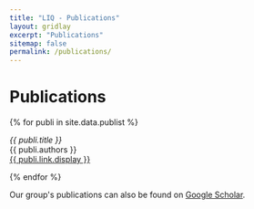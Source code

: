 ```yaml
---
title: "LIQ - Publications"
layout: gridlay
excerpt: "Publications"
sitemap: false
permalink: /publications/
---
```



# Publications

{% for publi in site.data.publist %}

  <em>{{ publi.title }}</em> <br />
  {{ publi.authors }} <br />
  <a href="{{ publi.link.url }}">{{ publi.link.display }}</a>

{% endfor %}

Our group's publications can also be found on [Google Scholar](https://scholar.google.be/citations?hl=en&user=vtzT0VAAAAAJ&view_op=list_works&sortby=pubdate).
